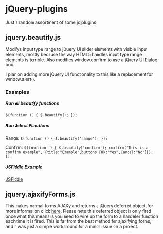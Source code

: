 # jQuery-plugins
Just a random assortment of some jq plugins

## jquery.beautify.js
Modifys input type range to jQuery UI slider elements with visible input elements,
mostly because the way HTML5 handles input type range elements is terrible.
Also modifies window.confirm to use a jQuery UI Dialog box.

I plan on adding more jQuery UI functionality to this like a replacement for window.alert().

### Examples
##### Run all beautify functions
`$(function () {
    $.beautify();
});`

##### Run Select Functions
Range:
`$(function () {
    $.beautify('range');
});`

Confirm:
`$(function () {
    $.beautify('confirm');
    confirm("This is a confirm example", {title:"Example",buttons:{Ok:"Yes",Cancel:"No"}});
});`

##### JSFiddle Example
[JSFiddle](http://jsfiddle.net/gHkwh/3/)

## jquery.ajaxifyForms.js
This makes normal forms AJAXy and returns a jQuery deferred object, for more information click [here](http://api.jquery.com/category/deferred-object/).
Please note this deferred object is only fired once what this means is you need to wire up the form to a
handeler function each time it is fired. This is far from the best method for ajaxifying forms, and it was
just a simple workaround for a minor issue on a project.
